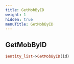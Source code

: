 ```yaml
---
title: GetMobByID
weight: 1
hidden: true
menuTitle: GetMobByID
---
```

## GetMobByID
```perl
$entity_list->GetMobByID(id)
```
